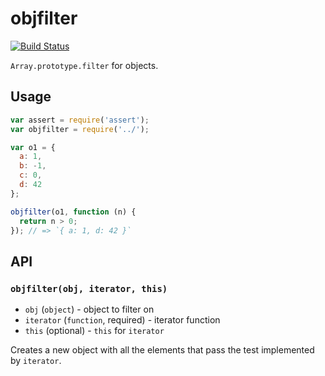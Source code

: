 # objfilter
[![Build Status](https://travis-ci.org/mmalecki/objfilter.png?branch=master)](https://travis-ci.org/mmalecki/objfilter)

`Array.prototype.filter` for objects.

## Usage

```js
var assert = require('assert');
var objfilter = require('../');

var o1 = {
  a: 1,
  b: -1,
  c: 0,
  d: 42
};

objfilter(o1, function (n) {
  return n > 0;
}); // => `{ a: 1, d: 42 }`
```

## API

### `objfilter(obj, iterator, this)`

* `obj` (`object`) - object to filter on
* `iterator` (`function`, required) - iterator function
* `this` (optional) - `this` for `iterator`

Creates a new object with all the elements that pass the test implemented by
`iterator`.
